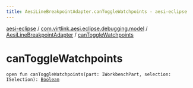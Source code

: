 ```yaml
---
title: AesiLineBreakpointAdapter.canToggleWatchpoints - aesi-eclipse
---
```


[aesi-eclipse](../../index.html) / [com.virtlink.aesi.eclipse.debugging.model](../index.html) / [AesiLineBreakpointAdapter](index.html) / [canToggleWatchpoints](.)

# canToggleWatchpoints

`open fun canToggleWatchpoints(part: IWorkbenchPart, selection: ISelection): `[`Boolean`](https://kotlinlang.org/api/latest/jvm/stdlib/kotlin/-boolean/index.html)